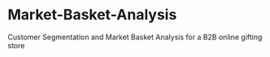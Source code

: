 # Market-Basket-Analysis
Customer Segmentation and Market Basket Analysis for a B2B online gifting store
